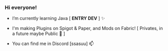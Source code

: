 ### Hi everyone!

- I’m currently learning Java [ **ENTRY DEV**  ] ✨

- I'm making Plugins on Spigot & Paper, and Mods on Fabric! [ Privates, in a future maybe Public 🤔 ] 

- You can find me in Discord [ssasuu] 📫
